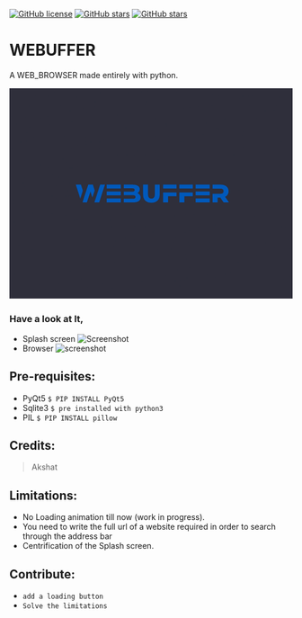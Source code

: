 [![GitHub license](https://img.shields.io/github/license/Akshat-unt/WEBUFFER?style=for-the-badge)](https://github.com/Akshat-unt/WEBUFFER/blob/main/LICENSE) [![GitHub stars](https://img.shields.io/github/stars/Akshat-unt/WEBUFFER?style=for-the-badge)](https://github.com/Akshat-unt/WEBUFFER/stargazers) [![GitHub stars](https://img.shields.io/github/stars/Akshat-unt/WEBUFFER?label=Contributors&style=for-the-badge)](https://github.com/Akshat-unt/WEBUFFER/stargazers)

# WEBUFFER

A WEB_BROWSER made entirely with python.

![Webuffer](splash.gif)

### Have a look at It,
 * Splash screen
![Screenshot](https://github.com/Akshat-unt/WEBUFFER/blob/8362d1cddaf989f35c7f74e9918e055900932502/Screenshot%20(13).png)
 * Browser
![screenshot](https://github.com/Akshat-unt/WEBUFFER/blob/8362d1cddaf989f35c7f74e9918e055900932502/Screenshot%20(10).png)

## Pre-requisites: 
  * PyQt5     ``$ PIP INSTALL PyQt5``
  * Sqlite3   ``$ pre installed with python3``
  * PIL       ``$ PIP INSTALL pillow``

## Credits:
  > Akshat
  
## Limitations:
  * No Loading animation till now (work in progress).
  * You need to write the full url of a website required in order to search through the address bar
  * Centrification of the Splash screen.

## Contribute:
* ``add a loading button``
* ``Solve the limitations``

